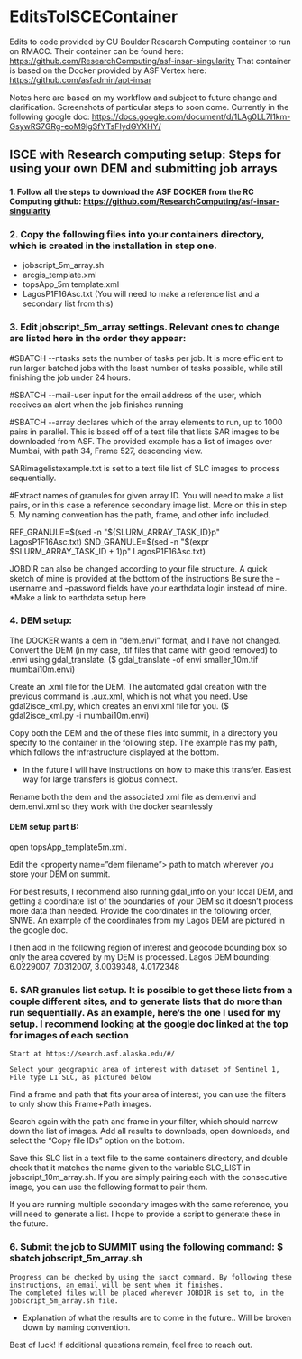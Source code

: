# EditsToISCEContainer
Edits to code provided by CU Boulder Research Computing container to run on RMACC. Their container can be found here: https://github.com/ResearchComputing/asf-insar-singularity
That container is based on the Docker provided by ASF Vertex here: https://github.com/asfadmin/apt-insar

Notes here are based on my workflow and subject to future change and clarification. Screenshots of particular steps to soon come. Currently in the following google doc: https://docs.google.com/document/d/1LAg0LL7I1km-GsywRS7GRg-eoM9lgSfYTsFIydGYXHY/

## ISCE with Research computing setup: Steps for using your own DEM and submitting job arrays

#### 1. Follow all the steps to download the ASF DOCKER from the RC Computing github: https://github.com/ResearchComputing/asf-insar-singularity

### 2. Copy the following files into your containers directory, which is created in the installation in step one. 
* jobscript_5m_array.sh
* arcgis_template.xml
* topsApp_5m template.xml
* LagosP1F16Asc.txt (You will need to make a reference list and a secondary list from this)

### 3. Edit jobscript_5m_array settings. Relevant ones to change are listed here in the order they appear:
 #SBATCH --ntasks sets the number of tasks per job. It is more efficient to run larger batched jobs with the least number of tasks possible, while still finishing the job under 24 hours.
 
#SBATCH --mail-user input for the email address of the user, which receives an alert when the job finishes running

#SBATCH --array declares which of the array elements to run, up to 1000 pairs in parallel. This is based off of a text file that lists SAR images to be downloaded from ASF. The provided example has a list of images over Mumbai, with path 34, Frame 527, descending view. 

SARimagelistexample.txt is set to a text file list of SLC images to process sequentially.

#Extract names of granules for given array ID. You will need to make a list pairs, or in this case a reference secondary image list. More on this in step 5. My naming convention has the path, frame, and other info included. 

REF_GRANULE=$(sed -n "${SLURM_ARRAY_TASK_ID}p" LagosP1F16Asc.txt)
SND_GRANULE=$(sed -n "$(expr $SLURM_ARRAY_TASK_ID + 1)p" LagosP1F16Asc.txt)
	

JOBDIR can also be changed according to your file structure. A quick sketch of mine is provided at the bottom of the instructions 
Be sure the –username and –password fields have your earthdata login instead of mine. *Make a link to earthdata setup here
### 4. DEM setup: 
The DOCKER wants a dem in  “dem.envi” format, and I have not changed. Convert the DEM (in my case, .tif files that came with geoid removed) to .envi using gdal_translate.
($ gdal_translate -of envi smaller_10m.tif mumbai10m.envi)

Create an .xml file for the DEM. The automated gdal creation with the previous command is .aux.xml, which is not what you need. Use gdal2isce_xml.py, which creates an envi.xml file for you. 
($ gdal2isce_xml.py -i mumbai10m.envi)

Copy both the DEM and the of these files into summit, in a directory you specify to the container in the following step. The example has my path, which follows the infrastructure displayed at the bottom. 

* In the future I will have instructions on how to make this transfer. Easiest way for large transfers is globus connect. 

Rename both the dem and the associated xml file as dem.envi and dem.envi.xml so they work with the docker seamlessly

#### DEM setup part B: 
open topsApp_template5m.xml.

Edit the <property name=”dem filename”> path to match wherever you store your DEM on summit. 

For best results, I recommend also running gdal_info on your local DEM, and getting a coordinate list of the boundaries of your DEM so it doesn’t process more data than needed. Provide the coordinates in the following order, SNWE. An example of the coordinates from my Lagos DEM are pictured in the google doc. 

I then add in the following region of interest and geocode bounding box so only the area covered by my DEM is processed. 
Lagos DEM bounding: 6.0229007, 7.0312007, 3.0039348, 4.0172348 


### 5. SAR granules list setup. It is possible to get these lists from a couple different sites, and to generate lists that do more than run sequentially. As an example, here’s the one I used for my setup. I recommend looking at the google doc linked at the top for images of each section
	Start at https://search.asf.alaska.edu/#/ 
	
	Select your geographic area of interest with dataset of Sentinel 1, File type L1 SLC, as pictured below
	

Find a frame and path that fits your area of interest, you can use the filters to only show this Frame+Path images. 


Search again with the path and frame in your filter, which should narrow down the list of images. Add all results to downloads, open downloads, and select the “Copy file IDs” option on the bottom. 


Save this SLC list in a text file to the same containers directory, and double check that it matches the name given to the variable SLC_LIST in jobscript_10m_array.sh. If you are simply pairing each with the consecutive image, you can use the following format to pair them. 

If you are running multiple secondary images with the same reference, you will need to generate a list. I hope to provide a script to generate these in the future.


### 6. Submit the job to SUMMIT using the following command: $ sbatch jobscript_5m_array.sh
	Progress can be checked by using the sacct command. By following these instructions, an email will be sent when it finishes. 
	The completed files will be placed wherever JOBDIR is set to, in the jobscript_5m_array.sh file.

* Explanation of what the results are to come in the future.. Will be broken down by naming convention.

Best of luck! If additional questions remain, feel free to reach out.
